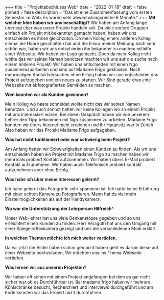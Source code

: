 +++
title = "Projektabschlusss Web"
date = "2022-01-18"
draft = false
pinned = false
description = "Das ist eine Zusammenfassung vom ersten Semester im Web. Es waren sehr abwechslungsreiche 6 Monate."
+++
**Mit welcher Idee haben wir uns beschäftigt?** Wir haben am Anfang lange überlegt über was unser Projekt handeln soll. Da viele andere Gruppen einfach ein Projekt mit bekannten gemacht haben, haben wir uns entschieden es ihnen gleichzutun. Da mein Kolleg einem anderen Kolleg einmal die Haare geschnitten hat und die Frisur meiner Meinung nach sehr schön war, haben wir uns entschieden ihn bekannter zu machen mithilfe einer Webseite. Wir haben ein Logo gemacht. Doch da mein Kolleg nicht wollte das wir seinen Namen benutzen machten wir uns auf die suche nach einem anderen Projekt. Wir haben uns entschieden mit einen Ngo zusammenzuarbeiten und sind auf Madame Frigo gestossen. Nach mehrmaligen Kontaktversuchen ohne Erfolg haben wir uns entschieden das Projekt aufzugeben und ein neues zu starten. Wir Sind gerade dran eine Webseite mit abfotografierten Gemälden zu machen.

**Wen konnten wir als Kunden gewinnen?**

Mein Kolleg wo haare schneidet wollte nicht das wir seinen Namen benutzen. Und auch sonnst hatten wir keine Kollegen wo an einem Projekt mit uns interessiert wären. Bei einem Gespräch haben wir von unserem Lehrer den Tipp bekommen mit Ngo zusammen zu arbeiten. Madame Frigo konnten wir übers Internet nicht erreichen und ihr Hauptsitz war in Zürich. Also haben wir das Projekt Madame Frigo aufgegeben.

**Was hat nicht funktioniert oder war schwierig beim Projekt?**

Am Anfang hatten wir Schwierigkeiten einen Kunden zu finden. Als wir uns entschieden haben ein Projekt mit Madame Frigo zu machen haben wir mehrmals probiert Kontakt aufzunehmen. Wir haben übers E-Mail probiert Kontakt aufzunehmen. Wir haben auch Telefonisch probiert kontakt aufzunehmen aber ohne Erfolg.

**Was habe ich über meine Interessen gelernt?**

Ich habe gelernt das Fotografie sehr spannend ist. Ich hatte keine Erfahrung mit einer echten Kamera zu Fotografieren. Mann hat da viel mehr Einstellmöglichkeiten als auf der Handykamera.

**Wo war die Unterstützung der Lehrperson Hilfreich^**

Unser Web-lehrer hat uns viele Denkanstösse gegeben und so uns erleichtert einen Kunden zu finden. Herr Veraguth hat uns den Umgang mit einer Spiegelreflexkamera gezeigt und uns die verschiedenen Modi erklärt

**In welchen Themen möchte ich mich weiter vertiefen.**

Da wir jetzt die Bilder haben schon gemacht haben geht es darum diese auf einer Webseite hochzuladen. Wir möchten uns ins Thema Webseite vertiefen.

**Was lernen wir aus unseren Projekten?**

Wir haben oft schon mit einem Projekt angefangen bei dem es gar nicht sicher war ob es Durchführbar ist. Bei madame frigo haben wir mehrere Kühlschränke besucht, Recherchiert und interviews durchgeführt und am Ende konnten wir das Projekt nicht durchführen.



![]()